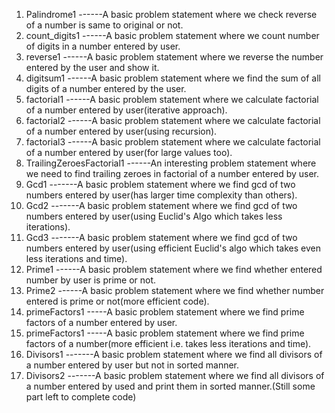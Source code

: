 1) Palindrome1 ------A basic problem statement where we check reverse of a number is same to original or not.
2) count_digits1 ------A basic problem statement where we count number of digits in a number entered by user.
3) reverse1 ------A basic problem statement where we reverse the number entered by the user and show it.
4) digitsum1 ------A basic problem statement where we find the sum of all digits of a number entered by the user.
5) factorial1 ------A basic problem statement where we calculate factorial of a number entered by user(iterative approach).
6) factorial2 ------A basic problem statement where we calculate factorial of a number entered by user(using recursion).
7) factorial3 ------A basic problem statement where we calculate factorial of a number entered by user(for large values too).
8) TrailingZeroesFactorial1 ------An interesting problem statement where we need to find trailing zeroes in factorial of a number entered by user.
9) Gcd1 -------A basic problem statement where we find gcd of two numbers entered by user(has larger time complexity than others).
10) Gcd2 -------A basic problem statement where we find gcd of two numbers entered by user(using Euclid's Algo which takes less iterations).
11) Gcd3 -------A basic problem statement where we find gcd of two numbers entered by user(using efficient Euclid's algo which takes even less iterations and time).
12) Prime1 ------A basic problem statement where we find whether entered number by user is prime or not. 
13) Prime2 ------A basic problem statement where we find whether number entered is prime or not(more efficient code).
14) primeFactors1 -----A basic problem statement where we find prime factors of a number entered by user.
15) primeFactors1 -----A basic problem statement where we find prime factors of a number(more efficient i.e. takes less iterations and time).
16) Divisors1 -------A basic problem statement where we find all divisors of a number entered by user but not in sorted manner.
17) Divisors2 -------A basic problem statement where we find all divisors of a number entered by used and print them in sorted manner.(Still some part left to complete code)

